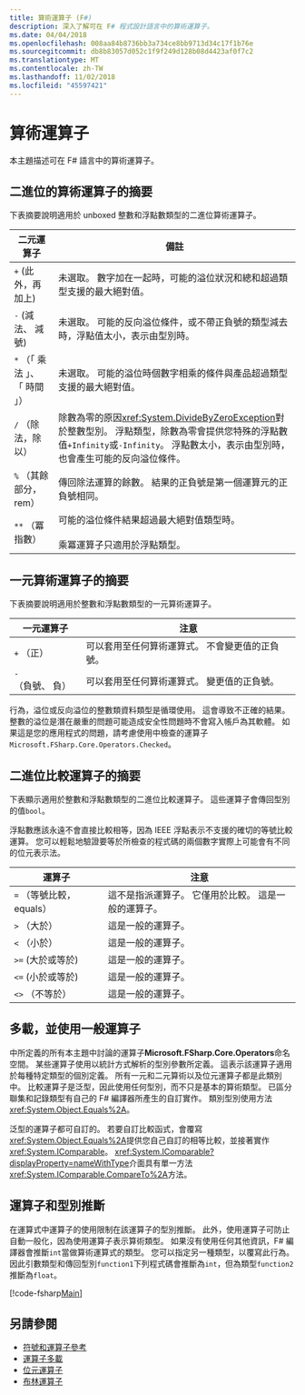 ```yaml
---
title: 算術運算子 (F#)
description: 深入了解可在 F# 程式設計語言中的算術運算子。
ms.date: 04/04/2018
ms.openlocfilehash: 008aa84b8736bb3a734ce8bb9713d34c17f1b76e
ms.sourcegitcommit: db8b83057d052c1f9f249d128b08d4423af0f7c2
ms.translationtype: MT
ms.contentlocale: zh-TW
ms.lasthandoff: 11/02/2018
ms.locfileid: "45597421"
---
```

# <a name="arithmetic-operators"></a>算術運算子

本主題描述可在 F# 語言中的算術運算子。

## <a name="summary-of-binary-arithmetic-operators"></a>二進位的算術運算子的摘要

下表摘要說明適用於 unboxed 整數和浮點數類型的二進位算術運算子。

|二元運算子|備註|
|---------------|-----|
|`+` (此外，再加上)|未選取。 數字加在一起時，可能的溢位狀況和總和超過類型支援的最大絕對值。|
|`-` (減法、 減號)|未選取。 可能的反向溢位條件，或不帶正負號的類型減去時，浮點值太小，表示由型別時。|
|`*` （「 乘法 」、 「 時間 」）|未選取。 可能的溢位時個數字相乘的條件與產品超過類型支援的最大絕對值。|
|`/` （除法，除以）|除數為零的原因<xref:System.DivideByZeroException>對於整數型別。 浮點類型，除數為零會提供您特殊的浮點數值`+Infinity`或`-Infinity`。 浮點數太小，表示由型別時，也會產生可能的反向溢位條件。|
|`%` （其餘部分，rem）|傳回除法運算的餘數。 結果的正負號是第一個運算元的正負號相同。|
|`**` （冪指數）|可能的溢位條件結果超過最大絕對值類型時。<br /><br />乘冪運算子只適用於浮點類型。|

## <a name="summary-of-unary-arithmetic-operators"></a>一元算術運算子的摘要

下表摘要說明適用於整數和浮點數類型的一元算術運算子。

|一元運算子|注意|
|--------------|-----|
|`+` （正）|可以套用至任何算術運算式。 不會變更值的正負號。|
|`-` （負號、 負）|可以套用至任何算術運算式。 變更值的正負號。|
行為，溢位或反向溢位的整數類資料類型是循環使用。 這會導致不正確的結果。 整數的溢位是潛在嚴重的問題可能造成安全性問題時不會寫入帳戶為其軟體。 如果這是您的應用程式的問題，請考慮使用中檢查的運算子`Microsoft.FSharp.Core.Operators.Checked`。

## <a name="summary-of-binary-comparison-operators"></a>二進位比較運算子的摘要

下表顯示適用於整數和浮點數類型的二進位比較運算子。 這些運算子會傳回型別的值`bool`。

浮點數應該永遠不會直接比較相等，因為 IEEE 浮點表示不支援的確切的等號比較運算。 您可以輕鬆地驗證要等於所檢查的程式碼的兩個數字實際上可能會有不同的位元表示法。

|運算子|注意|
|--------|-----|
|`=` （等號比較，equals）|這不是指派運算子。 它僅用於比較。 這是一般的運算子。|
|`>` （大於）|這是一般的運算子。|
|`<` （小於）|這是一般的運算子。|
|`>=` (大於或等於)|這是一般的運算子。|
|`<=` (小於或等於)|這是一般的運算子。|
|`<>` （不等於）|這是一般的運算子。|

## <a name="overloaded-and-generic-operators"></a>多載，並使用一般運算子

中所定義的所有本主題中討論的運算子**Microsoft.FSharp.Core.Operators**命名空間。 某些運算子使用以統計方式解析的型別參數所定義。 這表示該運算子適用於每種特定類型的個別定義。 所有一元和二元算術以及位元運算子都是此類別中。 比較運算子是泛型，因此使用任何型別，而不只是基本的算術類型。 已區分聯集和記錄類型有自己的 F# 編譯器所產生的自訂實作。 類別型別使用方法<xref:System.Object.Equals%2A>。

泛型的運算子都可自訂的。 若要自訂比較函式，會覆寫<xref:System.Object.Equals%2A>提供您自己自訂的相等比較，並接著實作<xref:System.IComparable>。 <xref:System.IComparable?displayProperty=nameWithType>介面具有單一方法<xref:System.IComparable.CompareTo%2A>方法。

## <a name="operators-and-type-inference"></a>運算子和型別推斷

在運算式中運算子的使用限制在該運算子的型別推斷。 此外，使用運算子可防止自動一般化，因為使用運算子表示算術類型。 如果沒有使用任何其他資訊，F# 編譯器會推斷`int`當做算術運算式的類型。 您可以指定另一種類型，以覆寫此行為。 因此引數類型和傳回型別`function1`下列程式碼會推斷為`int`，但為類型`function2`推斷為`float`。

[!code-fsharp[Main](../../../../samples/snippets/fsharp/lang-ref-1/snippet3501.fs)]

## <a name="see-also"></a>另請參閱

- [符號和運算子參考](index.md)
- [運算子多載](../operator-overloading.md)
- [位元運算子](bitwise-operators.md)
- [布林運算子](boolean-operators.md)

